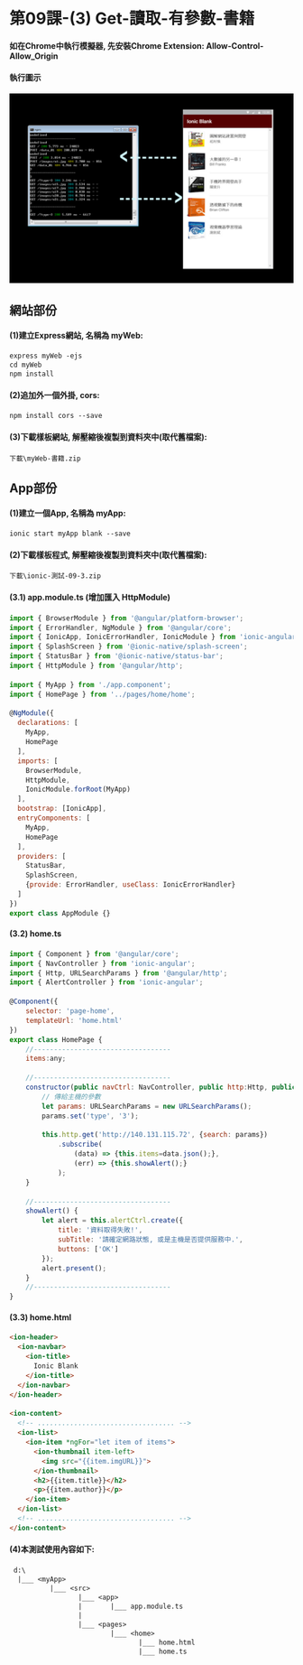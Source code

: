 # 第09課-(3) Get-讀取-有參數-書籍


#### 如在Chrome中執行模擬器, 先安裝Chrome Extension: Allow-Control-Allow_Origin


#### 執行圖示
![GitHub Logo](/images/fig09-03.jpg)



## 網站部份

#### (1)建立Express網站, 名稱為 myWeb:
```
express myWeb -ejs
cd myWeb
npm install
```


#### (2)追加外一個外掛, cors:
```
npm install cors --save
```


#### (3)下載樣板網站, 解壓縮後複製到<myWeb>資料夾中(取代舊檔案):
```
下載\myWeb-書籍.zip
```


## App部份

#### (1)建立一個App, 名稱為 myApp:
```
ionic start myApp blank --save
```

#### (2)下載樣板程式, 解壓縮後複製到<myApp>資料夾中(取代舊檔案):
```
下載\ionic-測試-09-3.zip
```


#### (3.1) app.module.ts (增加匯入 HttpModule)
```javascript
import { BrowserModule } from '@angular/platform-browser';
import { ErrorHandler, NgModule } from '@angular/core';
import { IonicApp, IonicErrorHandler, IonicModule } from 'ionic-angular';
import { SplashScreen } from '@ionic-native/splash-screen';
import { StatusBar } from '@ionic-native/status-bar';
import { HttpModule } from '@angular/http';

import { MyApp } from './app.component';
import { HomePage } from '../pages/home/home';

@NgModule({
  declarations: [
    MyApp,
    HomePage	
  ],
  imports: [
    BrowserModule,
    HttpModule,
    IonicModule.forRoot(MyApp)
  ],
  bootstrap: [IonicApp],
  entryComponents: [
    MyApp,
    HomePage
  ],
  providers: [
    StatusBar,
    SplashScreen,
    {provide: ErrorHandler, useClass: IonicErrorHandler}
  ]
})
export class AppModule {}
```

#### (3.2) home.ts
```javascript
import { Component } from '@angular/core';
import { NavController } from 'ionic-angular';
import { Http, URLSearchParams } from '@angular/http';
import { AlertController } from 'ionic-angular';

@Component({
    selector: 'page-home',
    templateUrl: 'home.html'
})
export class HomePage {
    //----------------------------------
    items:any;

    //----------------------------------
    constructor(public navCtrl: NavController, public http:Http, public alertCtrl: AlertController) {
        // 傳給主機的參數
        let params: URLSearchParams = new URLSearchParams();
        params.set('type', '3');

        this.http.get('http://140.131.115.72', {search: params})			
            .subscribe(
                (data) => {this.items=data.json();},
                (err) => {this.showAlert();}
            );			
    }

    //----------------------------------
    showAlert() {
        let alert = this.alertCtrl.create({
            title: '資料取得失敗!',
            subTitle: '請確定網路狀態, 或是主機是否提供服務中.',
            buttons: ['OK']
        });
        alert.present();
    }
    //----------------------------------    
}

```

#### (3.3) home.html
```html
<ion-header>
  <ion-navbar>
    <ion-title>
      Ionic Blank
    </ion-title>
  </ion-navbar>
</ion-header>

<ion-content>
  <!-- .................................. -->
  <ion-list>
    <ion-item *ngFor="let item of items">
      <ion-thumbnail item-left>
        <img src="{{item.imgURL}}">
      </ion-thumbnail>
      <h2>{{item.title}}</h2>
      <p>{{item.author}}</p>		
    </ion-item>
  </ion-list>
  <!-- .................................. -->	
</ion-content>

```

#### (4)本測試使用內容如下:
```
 d:\
  |___ <myApp>           
          |___ <src>
                 |___ <app> 
                 |       |___ app.module.ts
                 |                 
                 |___ <pages>   
                         |___ <home> 
                                |___ home.html 
                                |___ home.ts                
```

